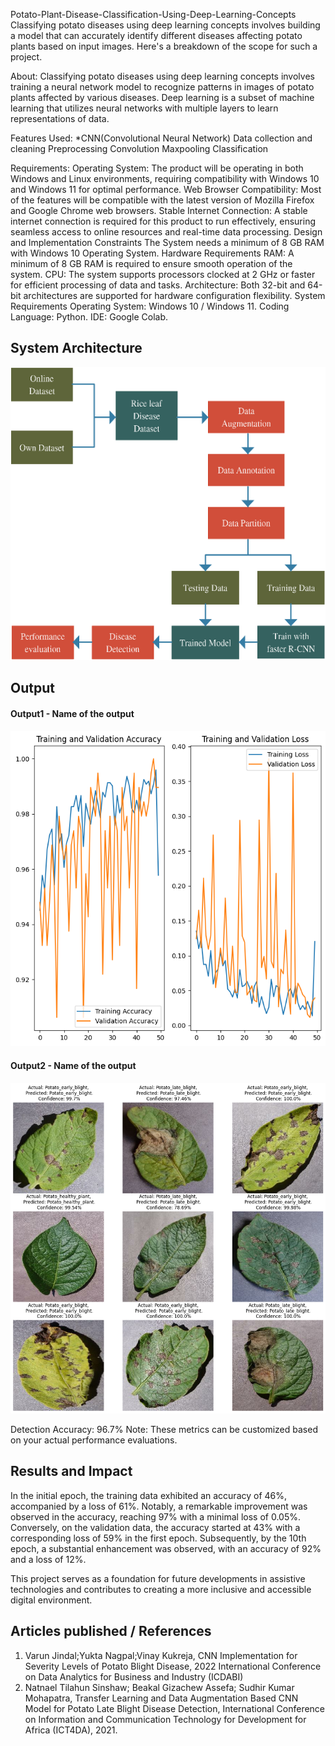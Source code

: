 Potato-Plant-Disease-Classification-Using-Deep-Learning-Concepts
Classifying potato diseases using deep learning concepts involves building a model that can accurately identify different diseases affecting potato plants based on input images. Here's a breakdown of the scope for such a project.

About:
Classifying potato diseases using deep learning concepts involves training a neural network model to recognize patterns in images of potato plants affected by various diseases. Deep learning is a subset of machine learning that utilizes neural networks with multiple layers to learn representations of data.

Features Used:
*CNN(Convolutional Neural Network)
Data collection and cleaning
Preprocessing
Convolution
Maxpooling
Classification

Requirements:
Operating System: The product will be operating in both Windows and Linux environments, requiring compatibility with Windows 10 and Windows 11 for optimal performance.
Web Browser Compatibility: Most of the features will be compatible with the latest version of Mozilla Firefox and Google Chrome web browsers.
Stable Internet Connection: A stable internet connection is required for this product to run effectively, ensuring seamless access to online resources and real-time data processing.
Design and Implementation Constraints
The System needs a minimum of 8 GB RAM with Windows 10 Operating System.
Hardware Requirements
RAM: A minimum of 8 GB RAM is required to ensure smooth operation of the system.
CPU: The system supports processors clocked at 2 GHz or faster for efficient processing of data and tasks.
Architecture: Both 32-bit and 64-bit architectures are supported for hardware configuration flexibility.
System Requirements
Operating System: Windows 10 / Windows 11.
Coding Language: Python.
IDE: Google Colab.
## System Architecture
<!--Embed the system architecture diagram as shown below-->

![Screenshot 2023-11-25 133637](https://github.com/vv893497/Potato-Plant-Disease-Classification-Using-Deep-Learning-Concepts/blob/main/arch.png)


## Output

<!--Embed the Output picture at respective places as shown below as shown below-->
#### Output1 - Name of the output

![Screenshot 2023-11-25 134037](https://github.com/vv893497/Potato-Plant-Disease-Classification-Using-Deep-Learning-Concepts/blob/main/12345.png)

#### Output2 - Name of the output
![Screenshot 2023-11-25 134253](https://github.com/vv893497/Potato-Plant-Disease-Classification-Using-Deep-Learning-Concepts/blob/main/67667.png)

Detection Accuracy: 96.7%
Note: These metrics can be customized based on your actual performance evaluations.


## Results and Impact
<!--Give the results and impact as shown below-->
In the initial epoch, the training data exhibited an accuracy of 46%, accompanied by a loss of 61%. Notably, a remarkable improvement was observed in the accuracy, reaching 97% with a minimal loss of 0.05%. Conversely, on the validation data, the accuracy started at 43% with a corresponding loss of 59% in the first epoch. Subsequently, by the 10th epoch, a substantial enhancement was observed, with an accuracy of 92% and a loss of 12%.

This project serves as a foundation for future developments in assistive technologies and contributes to creating a more inclusive and accessible digital environment.

## Articles published / References
1.	Varun Jindal;Yukta Nagpal;Vinay Kukreja, CNN Implementation for Severity Levels of Potato Blight Disease, 2022 International Conference on Data Analytics for Business and Industry (ICDABI)
2.	Natnael Tilahun Sinshaw; Beakal Gizachew Assefa; Sudhir Kumar Mohapatra, Transfer Learning and Data Augmentation Based CNN Model for Potato Late Blight Disease Detection, International Conference on Information and Communication Technology for Development for Africa (ICT4DA), 2021.




